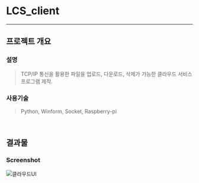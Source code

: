 # LCS_client
---

## **프로젝트 개요**

### **설명**

> TCP/IP 통신을 활용한 파일을 업로드, 다운로드, 삭제가 가능한 클라우드 서비스 프로그램 제작.


### **사용기술**

> Python, Winform, Socket, Raspberry-pi

<br>

## **결과물**

### **Screenshot**

![클라우드UI](https://user-images.githubusercontent.com/41173881/102229747-72627500-3f2f-11eb-8be4-ad3c65e9d7a7.PNG)  



